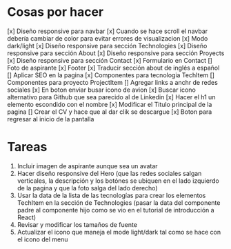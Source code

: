 # Cosas por hacer

[x] Diseño responsive para navbar
[x] Cuando se hace scroll el navbar debería cambiar de color para evitar errores de visualizacion
[x] Modo dark/light
[x] Diseño responsive para sección Technologies
[x] Diseño responsive para sección About
[x] Diseño responsive para sección Proyects
[x] Diseño responsive para sección Contact
[x] Formulario en Contact
[] Foto de aspirante
[x] Footer
[x] Traducir sección about de inglés a español
[] Aplicar SEO en la pagina
[x] Componentes para tecnologia TechItem
[] Componentes para proyecto ProjectItem
[] Agregar links a anchr de redes sociales
[x] En boton enviar busar icono de avion
[x] Buscar icono alternativo para Github que sea parecido al de Linkedin
[x] Hacer el h1 un elemento escondido con el nombre
[x] Modificar el Titulo principal de la pagina
[] Crear el CV y hace que al dar clik se descargue
[x] Boton para regresar al inicio de la pantalla

# Tareas

1. Incluir imagen de aspirante aunque sea un avatar
2. Hacer diseño responsive del Hero (que las redes sociales salgan verticales, la descripción y los botónes se ubiquen en el lado izquierdo de la pagina y que la foto salga del lado derecho)
3. Usar la data de la lista de las tecnologías para crear los elementos TechItem en la sección de Technologies (pasar la data del componente padre al componente hijo como se vio en el tutorial de introducción a React)
4. Revisar y modificar los tamaños de fuente
5. Actualizar el icono que maneja el mode light/dark tal como se hace con el icono del menu
